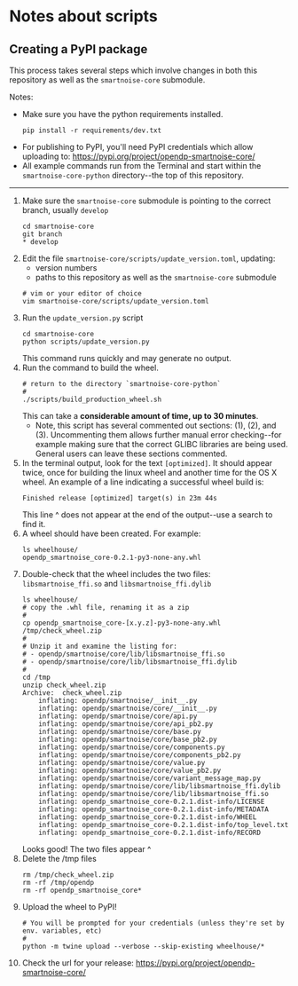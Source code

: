 # Notes about scripts

## Creating a PyPI package

This process takes several steps which involve changes in both this repository as well as the `smartnoise-core` submodule. 

Notes:
  - Make sure you have the python requirements installed.
      ``` 
      pip install -r requirements/dev.txt
      ```
  - For publishing to PyPI, you'll need PyPI credentials which allow uploading to: https://pypi.org/project/opendp-smartnoise-core/
  - All example commands run from the Terminal and start within the `smartnoise-core-python` directory--the top of this repository.

---

1. Make sure the `smartnoise-core` submodule is pointing to the correct branch, usually `develop`
    ```
    cd smartnoise-core
    git branch
    * develop
    ```
1. Edit the file `smartnoise-core/scripts/update_version.toml`, updating:
    - version numbers
    - paths to this repository as well as the `smartnoise-core` submodule
    ```
    # vim or your editor of choice
    vim smartnoise-core/scripts/update_version.toml
    ```
1. Run the `update_version.py` script
    ```
    cd smartnoise-core
    python scripts/update_version.py 
    ```
    This command runs quickly and may generate no output.
1. Run the command to build the wheel. 
    ```
    # return to the directory `smartnoise-core-python`
    #
    ./scripts/build_production_wheel.sh
    ```
    This can take a **considerable amount of time, up to 30 minutes**.
    - Note, this script has several commented out sections: (1), (2), and (3). Uncommenting them allows further manual error checking--for example making sure that the correct GLIBC libraries are being used. General users can leave these sections commented.
1. In the terminal output, look for the text `[optimized]`. It should appear twice, once for building the linux wheel and another time for the OS X wheel. An example of a line indicating a successful wheel build is:
    ```
    Finished release [optimized] target(s) in 23m 44s
    ```
    This line ^ does not appear at the end of the output--use a search to find it.
1. A wheel should have been created. For example:
    ```
    ls wheelhouse/
    opendp_smartnoise_core-0.2.1-py3-none-any.whl
    ```
1. Double-check that the wheel includes the two files: `libsmartnoise_ffi.so` and `libsmartnoise_ffi.dylib`
    ```
    ls wheelhouse/
    # copy the .whl file, renaming it as a zip
    #
    cp opendp_smartnoise_core-[x.y.z]-py3-none-any.whl /tmp/check_wheel.zip
    #
    # Unzip it and examine the listing for:
    # - opendp/smartnoise/core/lib/libsmartnoise_ffi.so
    # - opendp/smartnoise/core/lib/libsmartnoise_ffi.dylib
    #
    cd /tmp
    unzip check_wheel.zip
    Archive:  check_wheel.zip
        inflating: opendp/smartnoise/__init__.py  
        inflating: opendp/smartnoise/core/__init__.py  
        inflating: opendp/smartnoise/core/api.py  
        inflating: opendp/smartnoise/core/api_pb2.py  
        inflating: opendp/smartnoise/core/base.py  
        inflating: opendp/smartnoise/core/base_pb2.py  
        inflating: opendp/smartnoise/core/components.py  
        inflating: opendp/smartnoise/core/components_pb2.py  
        inflating: opendp/smartnoise/core/value.py  
        inflating: opendp/smartnoise/core/value_pb2.py  
        inflating: opendp/smartnoise/core/variant_message_map.py  
        inflating: opendp/smartnoise/core/lib/libsmartnoise_ffi.dylib  
        inflating: opendp/smartnoise/core/lib/libsmartnoise_ffi.so  
        inflating: opendp_smartnoise_core-0.2.1.dist-info/LICENSE  
        inflating: opendp_smartnoise_core-0.2.1.dist-info/METADATA  
        inflating: opendp_smartnoise_core-0.2.1.dist-info/WHEEL  
        inflating: opendp_smartnoise_core-0.2.1.dist-info/top_level.txt  
        inflating: opendp_smartnoise_core-0.2.1.dist-info/RECORD 
    ```
    Looks good! The two files appear ^
1. Delete the /tmp files
    ```
    rm /tmp/check_wheel.zip
    rm -rf /tmp/opendp
    rm -rf opendp_smartnoise_core*
    ```
1. Upload the wheel to PyPI!
    ```
    # You will be prompted for your credentials (unless they're set by env. variables, etc)
    #
    python -m twine upload --verbose --skip-existing wheelhouse/*
    ```
1. Check the url for your release: https://pypi.org/project/opendp-smartnoise-core/
